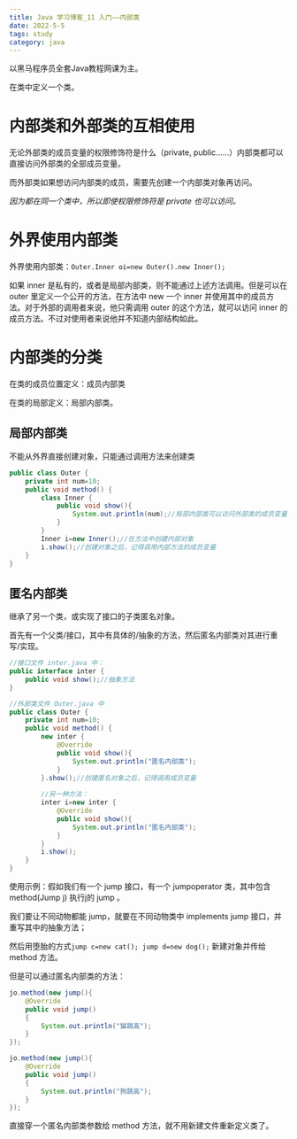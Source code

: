 ```yaml
---
title: Java 学习博客_11 入门——内部类
date: 2022-5-5
tags: study
category: java
---
```




以黑马程序员全套Java教程网课为主。

在类中定义一个类。

# 内部类和外部类的互相使用

无论外部类的成员变量的权限修饰符是什么（private, public……）内部类都可以直接访问外部类的全部成员变量。

而外部类如果想访问内部类的成员，需要先创建一个内部类对象再访问。

*因为都在同一个类中，所以即使权限修饰符是 private 也可以访问。*

# 外界使用内部类

外界使用内部类：`Outer.Inner oi=new Outer().new Inner();`

如果 inner 是私有的，或者是局部内部类，则不能通过上述方法调用。但是可以在 outer 里定义一个公开的方法，在方法中 new 一个 inner 并使用其中的成员方法。对于外部的调用者来说，他只需调用 outer 的这个方法，就可以访问 inner 的成员方法。不过对使用者来说他并不知道内部结构如此。

# 内部类的分类

在类的成员位置定义：成员内部类

在类的局部定义：局部内部类。

## 局部内部类

不能从外界直接创建对象，只能通过调用方法来创建类

```java
public class Outer {
	private int num=10;
    public void method() {
        class Inner {
			public void show(){
                System.out.println(num);//局部内部类可以访问外部类的成员变量，或 method 方法中的局部变量
            }
        }
        Inner i=new Inner();//在方法中创建内部对象
        i.show();//创建对象之后，记得调用内部方法的成员变量
    }
}
```

## 匿名内部类

继承了另一个类，或实现了接口的子类匿名对象。

首先有一个父类/接口，其中有具体的/抽象的方法，然后匿名内部类对其进行重写/实现。

```java
//接口文件 inter.java 中：
public interface inter {
    public void show();//抽象方法
}

//外部类文件 Outer.java 中
public class Outer {
	private int num=10;
    public void method() {
        new inter {
            @Override
            public void show(){
                System.out.println("匿名内部类");
            }
        }.show();//创建匿名对象之后，记得调用成员变量
        
        //另一种方法：
        inter i=new inter {
            @Override
            public void show(){
                System.out.println("匿名内部类");
            }
        }
        i.show();
    }
}
```

使用示例：假如我们有一个 jump 接口，有一个 jumpoperator 类，其中包含 method(Jump j) 执行j的 jump 。

我们要让不同动物都能 jump，就要在不同动物类中 implements jump 接口，并重写其中的抽象方法；

然后用堕胎的方式`jump c=new cat(); jump d=new dog();` 新建对象并传给 method 方法。

但是可以通过匿名内部类的方法：

```java
jo.method(new jump(){
    @Override
    public void jump()
    {
        System.out.println("猫跳高");
    }
});

jo.method(new jump(){
    @Override
    public void jump()
    {
        System.out.println("狗跳高");
    }
});
```

直接穿一个匿名内部类参数给 method 方法，就不用新建文件重新定义类了。